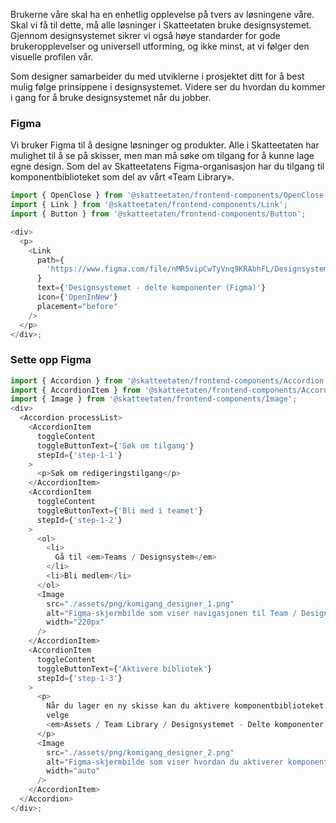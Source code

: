 Brukerne våre skal ha en enhetlig opplevelse på tvers av løsningene våre. Skal vi få til dette, må alle løsninger i Skatteetaten bruke designsystemet. Gjennom designsystemet sikrer vi også høye standarder for gode brukeropplevelser og universell utforming, og ikke minst, at vi følger den visuelle profilen vår.

Som designer samarbeider du med utviklerne i prosjektet ditt for å best mulig følge prinsippene i designsystemet. Videre ser du hvordan du kommer i gang for å bruke designsystemet når du jobber.

### Figma

Vi bruker Figma til å designe løsninger og produkter. Alle i Skatteetaten har mulighet til å se på skisser, men man må søke om tilgang for å kunne lage egne design. Som del av Skatteetatens Figma-organisasjon har du tilgang til komponentbiblioteket som del av vårt «Team Library».

```js noeditor
import { OpenClose } from '@skatteetaten/frontend-components/OpenClose';
import { Link } from '@skatteetaten/frontend-components/Link';
import { Button } from '@skatteetaten/frontend-components/Button';

<div>
  <p>
    <Link
      path={
        'https://www.figma.com/file/nMR5vipCwTyVnq9KRAbhFL/Designsystemet---delte-komponenter?node-id=0%3A1'
      }
      text={'Designsystemet - delte komponenter (Figma)'}
      icon={'OpenInNew'}
      placement="before"
    />
  </p>
</div>;
```

### Sette opp Figma

```js noeditor
import { Accordion } from '@skatteetaten/frontend-components/Accordion';
import { AccordionItem } from '@skatteetaten/frontend-components/Accordion/AccordionItem';
import { Image } from '@skatteetaten/frontend-components/Image';
<div>
  <Accordion processList>
    <AccordionItem
      toggleContent
      toggleButtonText={'Søk om tilgang'}
      stepId={'step-1-1'}
    >
      <p>Søk om redigeringstilgang</p>
    </AccordionItem>
    <AccordionItem
      toggleContent
      toggleButtonText={'Bli med i teamet'}
      stepId={'step-1-2'}
    >
      <ol>
        <li>
          Gå til <em>Teams / Designsystem</em>
        </li>
        <li>Bli medlem</li>
      </ol>
      <Image
        src="./assets/png/komigang_designer_1.png"
        alt="Figma-skjermbilde som viser navigasjonen til Team / Designsystem."
        width="220px"
      />
    </AccordionItem>
    <AccordionItem
      toggleContent
      toggleButtonText={'Aktivere bibliotek'}
      stepId={'step-1-3'}
    >
      <p>
        Når du lager en ny skisse kan du aktivere komponentbiblioteket ved å
        velge
        <em>Assets / Team Library / Designsystemet - Delte komponenter.</em>
      </p>
      <Image
        src="./assets/png/komigang_designer_2.png"
        alt="Figma-skjermbilde som viser hvordan du aktiverer komponentbiblioteket."
        width="auto"
      />
    </AccordionItem>
  </Accordion>
</div>;
```
